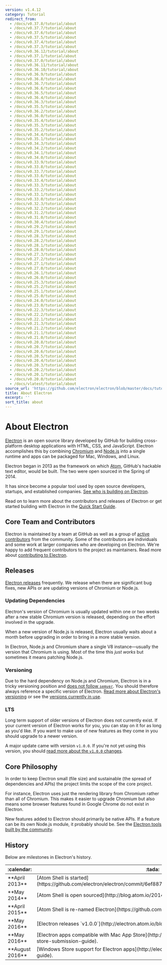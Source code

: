```yaml
---
version: v1.4.12
category: Tutorial
redirect_from:
  - /docs/v0.37.8/tutorial/about
  - /docs/v0.37.7/tutorial/about
  - /docs/v0.37.6/tutorial/about
  - /docs/v0.37.5/tutorial/about
  - /docs/v0.37.4/tutorial/about
  - /docs/v0.37.3/tutorial/about
  - /docs/v0.36.12/tutorial/about
  - /docs/v0.37.1/tutorial/about
  - /docs/v0.37.0/tutorial/about
  - /docs/v0.36.11/tutorial/about
  - /docs/v0.36.10/tutorial/about
  - /docs/v0.36.9/tutorial/about
  - /docs/v0.36.8/tutorial/about
  - /docs/v0.36.7/tutorial/about
  - /docs/v0.36.6/tutorial/about
  - /docs/v0.36.5/tutorial/about
  - /docs/v0.36.4/tutorial/about
  - /docs/v0.36.3/tutorial/about
  - /docs/v0.35.5/tutorial/about
  - /docs/v0.36.2/tutorial/about
  - /docs/v0.36.0/tutorial/about
  - /docs/v0.35.4/tutorial/about
  - /docs/v0.35.3/tutorial/about
  - /docs/v0.35.2/tutorial/about
  - /docs/v0.34.4/tutorial/about
  - /docs/v0.35.1/tutorial/about
  - /docs/v0.34.3/tutorial/about
  - /docs/v0.34.2/tutorial/about
  - /docs/v0.34.1/tutorial/about
  - /docs/v0.34.0/tutorial/about
  - /docs/v0.33.9/tutorial/about
  - /docs/v0.33.8/tutorial/about
  - /docs/v0.33.7/tutorial/about
  - /docs/v0.33.6/tutorial/about
  - /docs/v0.33.4/tutorial/about
  - /docs/v0.33.3/tutorial/about
  - /docs/v0.33.2/tutorial/about
  - /docs/v0.33.1/tutorial/about
  - /docs/v0.33.0/tutorial/about
  - /docs/v0.32.3/tutorial/about
  - /docs/v0.32.2/tutorial/about
  - /docs/v0.31.2/tutorial/about
  - /docs/v0.31.0/tutorial/about
  - /docs/v0.30.4/tutorial/about
  - /docs/v0.29.2/tutorial/about
  - /docs/v0.29.1/tutorial/about
  - /docs/v0.28.3/tutorial/about
  - /docs/v0.28.2/tutorial/about
  - /docs/v0.28.1/tutorial/about
  - /docs/v0.28.0/tutorial/about
  - /docs/v0.27.3/tutorial/about
  - /docs/v0.27.2/tutorial/about
  - /docs/v0.27.1/tutorial/about
  - /docs/v0.27.0/tutorial/about
  - /docs/v0.26.1/tutorial/about
  - /docs/v0.26.0/tutorial/about
  - /docs/v0.25.3/tutorial/about
  - /docs/v0.25.2/tutorial/about
  - /docs/v0.25.1/tutorial/about
  - /docs/v0.25.0/tutorial/about
  - /docs/v0.24.0/tutorial/about
  - /docs/v0.23.0/tutorial/about
  - /docs/v0.22.3/tutorial/about
  - /docs/v0.22.2/tutorial/about
  - /docs/v0.22.1/tutorial/about
  - /docs/v0.21.3/tutorial/about
  - /docs/v0.21.2/tutorial/about
  - /docs/v0.21.1/tutorial/about
  - /docs/v0.21.0/tutorial/about
  - /docs/v0.20.8/tutorial/about
  - /docs/v0.20.7/tutorial/about
  - /docs/v0.20.6/tutorial/about
  - /docs/v0.20.5/tutorial/about
  - /docs/v0.20.4/tutorial/about
  - /docs/v0.20.3/tutorial/about
  - /docs/v0.20.2/tutorial/about
  - /docs/v0.20.1/tutorial/about
  - /docs/v0.20.0/tutorial/about
  - /docs/vlatest/tutorial/about
source_url: 'https://github.com/electron/electron/blob/master/docs/tutorial/about.md'
title: About Electron
excerpt: ''
sort_title: about
---
```

# About Electron

[Electron](http://electron.atom.io) is an open source library developed by GitHub for building cross-platform desktop applications with HTML, CSS, and JavaScript. Electron accomplishes this by combining [Chromium](https://www.chromium.org/Home) and [Node.js](https://nodejs.org) into a single runtime and apps can be packaged for Mac, Windows, and Linux.

Electron began in 2013 as the framework on which [Atom](https://atom.io), GitHub's hackable text editor, would be built. The two were open sourced in the Spring of 2014.

It has since become a popular tool used by open source developers, startups, and established companies. [See who is building on Electron]({{site.baseurl}}/apps).

Read on to learn more about the contributors and releases of Electron or get started building with Electron in the [Quick Start Guide]({{site.baseurl}}/docs/quick-start).

## Core Team and Contributors

Electron is maintained by a team at GitHub as well as a group of [active contributors](https://github.com/electron/electron/graphs/contributors) from the community. Some of the contributors are individuals and some work at larger companies who are developing on Electron. We're happy to add frequent contributors to the project as maintainers. Read more about [contributing to Electron](https://github.com/electron/electron/blob/master/CONTRIBUTING.md).

## Releases

[Electron releases](https://github.com/electron/electron/releases) frequently. We release when there are significant bug fixes, new APIs or are updating versions of Chromium or Node.js.

### Updating Dependencies

Electron's version of Chromium is usually updated within one or two weeks after a new stable Chromium version is released, depending on the effort involved in the upgrade.

When a new version of Node.js is released, Electron usually waits about a month before upgrading in order to bring in a more stable version.

In Electron, Node.js and Chromium share a single V8 instance—usually the version that Chromium is using. Most of the time this _just works_ but sometimes it means patching Node.js.

### Versioning

Due to the hard dependency on Node.js and Chromium, Electron is in a tricky versioning position and [does not follow `semver`](http://semver.org). You should therefore always reference a specific version of Electron. [Read more about Electron's versioning](http://electron.atom.io/docs/tutorial/electron-versioning/) or see the [versions currently in use](https://electron.atom.io/#electron-versions).

### LTS

Long term support of older versions of Electron does not currently exist. If your current version of Electron works for you, you can stay on it for as long as you'd like. If you want to make use of new features as they come in you should upgrade to a newer version.

A major update came with version `v1.0.0`. If you're not yet using this version, you should [read more about the `v1.0.0` changes](http://electron.atom.io/blog/2016/05/11/electron-1-0).

## Core Philosophy

In order to keep Electron small (file size) and sustainable (the spread of dependencies and APIs) the project limits the scope of the core project.

For instance, Electron uses just the rendering library from Chromium rather than all of Chromium. This makes it easier to upgrade Chromium but also means some browser features found in Google Chrome do not exist in Electron.

New features added to Electron should primarily be native APIs. If a feature can be its own Node.js module, it probably should be. See the [Electron tools built by the community](http://electron.atom.io/community).

## History

Below are milestones in Electron's history.

<table>

<thead>

<tr>

<th>:calendar:</th>

<th>:tada:</th>

</tr>

</thead>

<tbody>

<tr>

<td>**April 2013**</td>

<td>[Atom Shell is started](https://github.com/electron/electron/commit/6ef8875b1e93787fa9759f602e7880f28e8e6b45).</td>

</tr>

<tr>

<td>**May 2014**</td>

<td>[Atom Shell is open sourced](http://blog.atom.io/2014/05/06/atom-is-now-open-source.html).</td>

</tr>

<tr>

<td>**April 2015**</td>

<td>[Atom Shell is re-named Electron](https://github.com/electron/electron/pull/1389).</td>

</tr>

<tr>

<td>**May 2016**</td>

<td>[Electron releases `v1.0.0`](http://electron.atom.io/blog/2016/05/11/electron-1-0).</td>

</tr>

<tr>

<td>**May 2016**</td>

<td>[Electron apps compatible with Mac App Store](http://electron.atom.io/docs/tutorial/mac-app-store-submission-guide).</td>

</tr>

<tr>

<td>**August 2016**</td>

<td>[Windows Store support for Electron apps](http://electron.atom.io/docs/tutorial/windows-store-guide).</td>

</tr>

</tbody>

</table>
